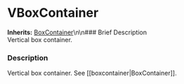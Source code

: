 #  VBoxContainer  
**Inherits:** [BoxContainer](class_boxcontainer)\\n\\n###  Brief Description  
Vertical box container.
###  Description  
Vertical box container. See [[boxcontainer|BoxContainer]].
